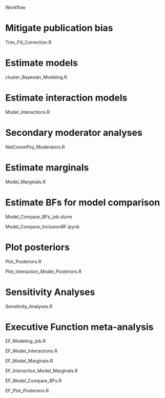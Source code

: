 Workflow

# Mitigate publication bias
Trim_Fill_Correction.R

# Estimate models
cluster_Bayesian_Modeling.R

# Estimate interaction models
Model_Interactions.R

# Secondary moderator analyses
NatCommPsy_Moderators.R

# Estimate marginals
Model_Marginals.R

# Estimate BFs for model comparison
Model_Compare_BFs_job.slurm

Model_Compare_InclusionBF.ipynb 

# Plot posteriors
Plot_Posteriors.R

Plot_Interaction_Model_Posteriors.R

# Sensitivity Analyses
Sensitivity_Analyses.R

# Executive Function meta-analysis
EF_Modeling_job.R

EF_Model_Interactions.R

EF_Model_Marginals.R

EF_Interaction_Model_Marginals.R

EF_Model_Compare_BFs.R

EF_Plot_Posteriors.R



